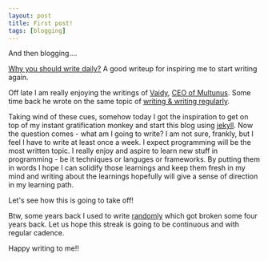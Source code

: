 ```yaml
---
layout: post
title: First post!
tags: [blogging]
---
```


And then blogging....

[Why you should write daily?](http://zenhabits.net/write-daily/) A good writeup for inspiring me to start writing again.

Off late  I am really enjoying the writings of [Vaidy](https://twitter.com/_vaidy?lang=en), [CEO of Multunus](https://medium.com/@vaidy). Some time back he wrote on the same topic of [writing & writing regularly](https://medium.com/@vaidy/my-dance-with-writing-de8a16f67320#.aenk2g56n).

Taking wind of these cues, somehow today I got the inspiration to get on top of my instant gratification monkey and start this blog using [jekyll](https://jekyllrb.com).
Now the question comes - what am I going to write? I am not sure, frankly, but I feel I have to write at least once a week. I expect programming will be the most written topic. I really enjoy and aspire to learn new stuff in programming - be it techniques or languges or frameworks. By putting them in words I hope I can solidify those learnings and keep them fresh in my mind and writing about the learnings hopefully will give a sense of direction in my learning path.

Let's see how this is going to take off!

Btw, some years back I used to write [randomly](https://arunsark.wordpress.com/) which got broken some four years back. Let us hope this streak is going to be continuous and with regular cadence.

Happy writing to me!!
